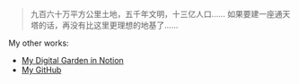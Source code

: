 > 九百六十万平方公里土地，五千年文明，十三亿人口…… 如果要建一座通天塔的话，再没有比这里更理想的地基了……

My other works:

- [My Digital Garden in Notion](https://lqhl.notion.site/Qin-s-Digital-Garden-8032c0f3ab344dc3b493800a57209059)
- [My GitHub](https://github.com/lqhl)
